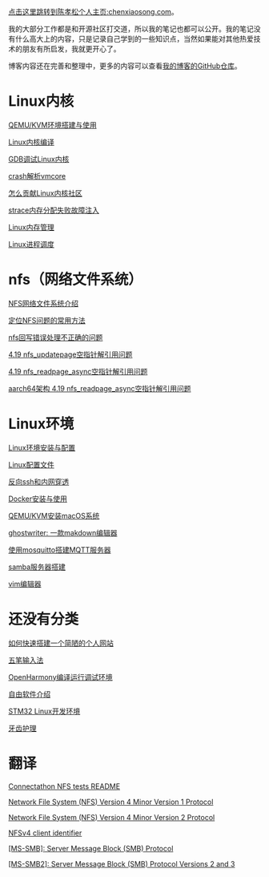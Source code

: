 [点击这里跳转到陈孝松个人主页:chenxiaosong.com](http://chenxiaosong.com/)。

我的大部分工作都是和开源社区打交道，所以我的笔记也都可以公开。我的笔记没有什么高大上的内容，只是记录自己学到的一些知识点，当然如果能对其他热爱技术的朋友有所启发，我就更开心了。

博客内容还在完善和整理中，更多的内容可以查看[我的博客的GitHub仓库](https://github.com/chenxiaosonggithub/blog)。

# Linux内核

[QEMU/KVM环境搭建与使用](http://chenxiaosong.com/kernel/kernel-qemu-kvm.html)

[Linux内核编译](http://chenxiaosong.com/kernel/kernel-build.html)

[GDB调试Linux内核](http://chenxiaosong.com/kernel/kernel-gdb.html)

[crash解析vmcore](http://chenxiaosong.com/kernel/kernel-crash-vmcore.html)

[怎么贡献Linux内核社区](http://chenxiaosong.com/kernel/kernel-mailinglist.html)

[strace内存分配失败故障注入](http://chenxiaosong.com/kernel/strace-fault-inject.html)

[Linux内存管理](http://chenxiaosong.com/kernel/mm.html)

[Linux进程调度](http://chenxiaosong.com/kernel/process.html)

# nfs（网络文件系统）

[NFS网络文件系统介绍](http://chenxiaosong.com/nfs/nfs.html)

[定位NFS问题的常用方法](http://chenxiaosong.com/nfs/nfs-debug.html)

[nfs回写错误处理不正确的问题](http://chenxiaosong.com/nfs/nfs-handle-writeback-errors-correctly.html)

[4.19 nfs_updatepage空指针解引用问题](http://chenxiaosong.com/nfs/4.19-null-ptr-deref-in-nfs_updatepage.html)

[4.19 nfs_readpage_async空指针解引用问题](http://chenxiaosong.com/nfs/4.19-null-ptr-deref-in-nfs_readpage_async.html)

[aarch64架构 4.19 nfs_readpage_async空指针解引用问题](http://chenxiaosong.com/nfs/4.19-aarch64-null-ptr-deref-in-nfs_readpage_async.html)

# Linux环境

[Linux环境安装与配置](http://chenxiaosong.com/linux/userspace-environment.html)

[Linux配置文件](http://chenxiaosong.com/linux/linux-config.html)

[反向ssh和内网穿透](http://chenxiaosong.com/linux/ssh-reverse.html)

[Docker安装与使用](http://chenxiaosong.com/linux/docker.html)

[QEMU/KVM安装macOS系统](http://chenxiaosong.com/others/qemu-kvm-install-macos.html)

[ghostwriter: 一款makdown编辑器](http://chenxiaosong.com/linux/ghostwriter-makdown.html)

[使用mosquitto搭建MQTT服务器](http://chenxiaosong.com/linux/mosquitto-mqtt.html)

[samba服务器搭建](http://chenxiaosong.com/linux/samba-server.html)

[vim编辑器](http://chenxiaosong.com/linux/vim.html)

# 还没有分类

[如何快速搭建一个简陋的个人网站](http://chenxiaosong.com/others/chenxiaosong.com.html)

[五笔输入法](http://chenxiaosong.com/others/wubi.html)

[OpenHarmony编译运行调试环境](http://chenxiaosong.com/others/openharmony.html)

[自由软件介绍](http://chenxiaosong.com/others/free-software.html)

[STM32 Linux开发环境](http://chenxiaosong.com/others/stm32-linux.html)

[牙齿护理](http://chenxiaosong.com/others/tooth-clean.html)

# 翻译

[Connectathon NFS tests README](http://chenxiaosong.com/translations/cthon-nfs-tests-readme.html)

[Network File System (NFS) Version 4 Minor Version 1 Protocol](http://chenxiaosong.com/translations/rfc8881-nfsv4.1.html)

[Network File System (NFS) Version 4 Minor Version 2 Protocol](http://chenxiaosong.com/translations/rfc7862-nfsv4.2.html)

[NFSv4 client identifier](http://chenxiaosong.com/translations/client-identifier.html)

[[MS-SMB]: Server Message Block (SMB) Protocol](http://chenxiaosong.com/translations/ms-smb.html)

[[MS-SMB2]: Server Message Block (SMB) Protocol Versions 2 and 3](http://chenxiaosong.com/translations/ms-smb2.html)